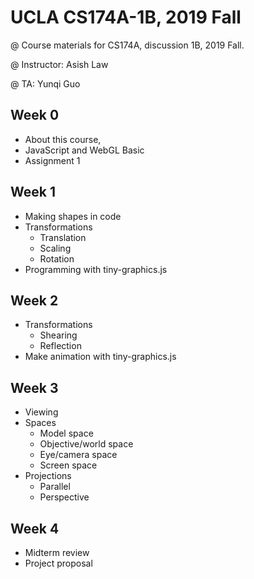 # UCLA CS174A-1B, 2019 Fall

@ Course materials for CS174A, discussion 1B, 2019 Fall.

@ Instructor: Asish Law

@ TA: Yunqi Guo

## Week 0 
- About this course,
- JavaScript and WebGL Basic
- Assignment 1


## Week 1

- Making shapes in code
- Transformations
  - Translation
  - Scaling
  - Rotation
- Programming with tiny-graphics.js


## Week 2

- Transformations
  - Shearing
  - Reflection
- Make animation with tiny-graphics.js

## Week 3

- Viewing
- Spaces
  - Model space
  - Objective/world space
  - Eye/camera space
  - Screen space
- Projections
  - Parallel
  - Perspective
  
  
## Week 4

- Midterm review
- Project proposal